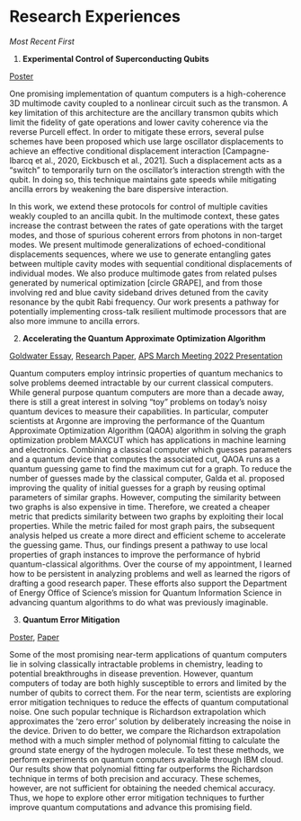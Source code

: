 # Research Experiences
_Most Recent First_

1. **Experimental Control of Superconducting Qubits**

[Poster](https://github.com/EeshGupta/eeshgupta.github.io/blob/main/pages/research_works/Poster_for_Rutgers_CMT_Conference%20(12).pdf)

One promising implementation of quantum computers is a high-coherence 3D multimode cavity coupled to a
nonlinear circuit such as the transmon. A key limitation of this architecture are the ancillary transmon
qubits which limit the fidelity of gate operations and lower cavity coherence via the reverse Purcell effect.
In order to mitigate these errors, several pulse schemes have been proposed which use large oscillator displacements
to achieve an effective conditional displacement interaction [Campagne-Ibarcq et al., 2020, Eickbusch et al., 2021].
Such a displacement acts as a “switch” to temporarily turn on the oscillator’s interaction strength with the qubit. 
In doing so, this technique maintains gate speeds while mitigating ancilla errors by weakening the bare dispersive
interaction. 

In this work, we extend these protocols for control of multiple cavities weakly coupled to an ancilla qubit.
In the multimode context, these gates increase the contrast between the rates of gate operations with the 
target modes, and those of spurious coherent errors from photons in non-target modes. We present multimode 
generalizations of echoed-conditional displacements sequences, where we use to generate entangling gates 
between multiple cavity modes with sequential conditional displacements of individual modes. We also 
produce multimode gates from related pulses generated by numerical optimization [circle GRAPE], and 
from those involving red and blue cavity sideband drives detuned from the cavity resonance by the qubit
Rabi frequency. Our work presents a pathway for potentially implementing cross-talk resilient multimode
processors that are also more immune to ancilla errors. 


2. **Accelerating the Quantum Approximate Optimization Algorithm**

[Goldwater Essay](https://github.com/EeshGupta/eeshgupta.github.io/blob/main/pages/research_works/2021_Research_Essay_SULI%20(2).pdf),
[Research Paper](https://github.com/EeshGupta/eeshgupta.github.io/blob/main/pages/research_works/2021_Research_Essay_SULI%20(2).pdf),
[APS March Meeting 2022 Presentation](https://github.com/EeshGupta/eeshgupta.github.io/blob/main/pages/research_works/aps%20final%20recording.mp4)

Quantum computers employ intrinsic properties of quantum mechanics to solve problems deemed intractable by our current 
classical computers. While general purpose quantum computers are more than a decade away, there is still a great interest
in solving “toy” problems on today’s noisy quantum devices to measure their capabilities. In particular, computer 
scientists at Argonne are improving the performance of the Quantum Approximate Optimization Algorithm (QAOA) algorithm 
in solving the graph optimization problem MAXCUT which has applications in machine learning and electronics. Combining 
a classical computer which guesses parameters and a quantum device that computes the associated cut, QAOA runs as a
quantum guessing game to find the maximum cut for a graph. To reduce the number of guesses made by the classical computer, 
Galda et al. proposed improving the quality of initial guesses for a graph by reusing optimal parameters of similar graphs.
However, computing the similarity between two graphs is also expensive in time. Therefore, we created a cheaper metric
that predicts similarity between two graphs by exploiting their local properties. While the metric failed for most 
graph pairs, the subsequent analysis helped us create a more direct and efficient scheme to accelerate the guessing game.
Thus, our findings present a pathway to use local properties of graph instances to improve the performance of hybrid 
quantum-classical algorithms. Over the course of my appointment, I learned how to be persistent in analyzing problems 
and well as learned the rigors of drafting a good research paper. These efforts also support the Department of Energy 
Office of Science’s mission for Quantum Information Science in advancing quantum algorithms to do what was previously
imaginable.

3. **Quantum Error Mitigation**

[Poster](https://github.com/EeshGupta/eeshgupta.github.io/blob/main/pages/research_works/eeshguptaposter%20(1).pdf),
[Paper](https://github.com/EeshGupta/eeshgupta.github.io/blob/main/pages/research_works/Zero%20Noise%20Extrapolation%20Paper%20FALL%202020%20(4).pdf)

Some of the most promising near-term applications of quantum computers lie in solving classically intractable problems
in chemistry, leading to potential breakthroughs in disease prevention. However, quantum computers of today are both
highly susceptible to errors and limited by the number of qubits to correct them. For the near term, scientists are 
exploring error mitigation techniques to reduce the effects of quantum computational noise. One such popular technique
is Richardson extrapolation which approximates the ‘zero error’ solution by deliberately increasing the noise in the 
device. Driven to do better, we compare the Richardson extrapolation method with a much simpler method of polynomial 
fitting to calculate the ground state energy of the hydrogen molecule. To test these methods, we perform experiments
on quantum computers available through IBM cloud. Our results show that polynomial fitting far outperforms the 
Richardson technique in terms of both precision and accuracy. These schemes, however, are not sufficient for obtaining
the needed chemical accuracy. Thus, we hope to explore other error mitigation techniques to further improve quantum
computations and advance this promising field.
